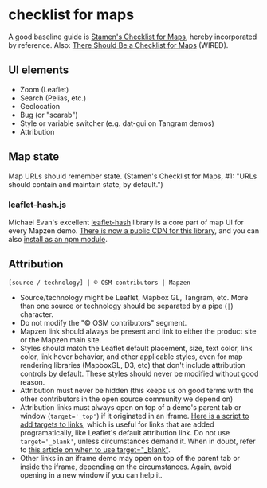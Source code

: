 # checklist for maps

A good baseline guide is [Stamen's Checklist for Maps](http://content.stamen.com/stamens-checklist-for-maps), hereby incorporated by reference. Also: [There Should Be a Checklist for Maps](http://www.wired.com/2014/05/checklist-for-maps/) (WIRED).

## UI elements

- Zoom (Leaflet)
- Search (Pelias, etc.)
- Geolocation
- Bug (or "scarab")
- Style or variable switcher (e.g. dat-gui on Tangram demos)
- Attribution

## Map state

Map URLs should remember state. (Stamen's Checklist for Maps, #1: "URLs should contain and maintain state, by default.")

### leaflet-hash.js

Michael Evan's excellent [leaflet-hash](https://github.com/mlevans/leaflet-hash) library is a core part of map UI for every Mapzen demo. [There is now a public CDN for this library](https://cdnjs.com/libraries/leaflet-hash), and you can also [install as an npm module](https://www.npmjs.com/package/leaflet-hash).

## Attribution

```
[source / technology] | © OSM contributors | Mapzen
```

- Source/technology might be Leaflet, Mapbox GL, Tangram, etc. More than one source or technology should be separated by a pipe (`|`) character.
- Do not modify the "© OSM contributors" segment.
- Mapzen link should always be present and link to either the product site or the Mapzen main site.
- Styles should match the Leaflet default placement, size, text color, link color, link hover behavior, and other applicable styles, even for map rendering libraries (MapboxGL, D3, etc) that don't include attribution controls by default. These styles should never be modified without good reason.
- Attribution must never be hidden (this keeps us on good terms with the other contributors in the open source community we depend on)
- Attribution links must always open on top of a demo's parent tab or window (`target='_top'`) if it originated in an iframe. [Here is a script to add targets to links](https://github.com/mapzen/ui/blob/master/components/utils/iframe.anchors.js), which is useful for links that are added programatically, like Leaflet's default attribution link. Do not use `target='_blank'`, unless circumstances demand it. When in doubt, refer to [this article on when to use target="_blank"](https://css-tricks.com/use-target_blank/).
- Other links in an iframe demo may open on top of the parent tab or inside the iframe, depending on the circumstances. Again, avoid opening in a new window if you can help it.
